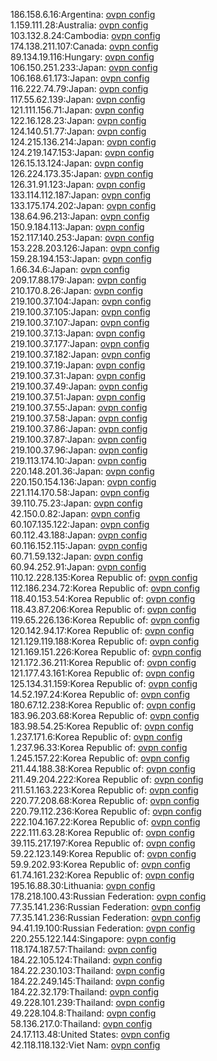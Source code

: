 186.158.6.16:Argentina: [ovpn config](vpn/186_158_6_16.ovpn)  
1.159.111.28:Australia: [ovpn config](vpn/1_159_111_28.ovpn)  
103.132.8.24:Cambodia: [ovpn config](vpn/103_132_8_24.ovpn)  
174.138.211.107:Canada: [ovpn config](vpn/174_138_211_107.ovpn)  
89.134.19.116:Hungary: [ovpn config](vpn/89_134_19_116.ovpn)  
106.150.251.233:Japan: [ovpn config](vpn/106_150_251_233.ovpn)  
106.168.61.173:Japan: [ovpn config](vpn/106_168_61_173.ovpn)  
116.222.74.79:Japan: [ovpn config](vpn/116_222_74_79.ovpn)  
117.55.62.139:Japan: [ovpn config](vpn/117_55_62_139.ovpn)  
121.111.156.71:Japan: [ovpn config](vpn/121_111_156_71.ovpn)  
122.16.128.23:Japan: [ovpn config](vpn/122_16_128_23.ovpn)  
124.140.51.77:Japan: [ovpn config](vpn/124_140_51_77.ovpn)  
124.215.136.214:Japan: [ovpn config](vpn/124_215_136_214.ovpn)  
124.219.147.153:Japan: [ovpn config](vpn/124_219_147_153.ovpn)  
126.15.13.124:Japan: [ovpn config](vpn/126_15_13_124.ovpn)  
126.224.173.35:Japan: [ovpn config](vpn/126_224_173_35.ovpn)  
126.31.91.123:Japan: [ovpn config](vpn/126_31_91_123.ovpn)  
133.114.112.187:Japan: [ovpn config](vpn/133_114_112_187.ovpn)  
133.175.174.202:Japan: [ovpn config](vpn/133_175_174_202.ovpn)  
138.64.96.213:Japan: [ovpn config](vpn/138_64_96_213.ovpn)  
150.9.184.113:Japan: [ovpn config](vpn/150_9_184_113.ovpn)  
152.117.140.253:Japan: [ovpn config](vpn/152_117_140_253.ovpn)  
153.228.203.126:Japan: [ovpn config](vpn/153_228_203_126.ovpn)  
159.28.194.153:Japan: [ovpn config](vpn/159_28_194_153.ovpn)  
1.66.34.6:Japan: [ovpn config](vpn/1_66_34_6.ovpn)  
209.17.88.179:Japan: [ovpn config](vpn/209_17_88_179.ovpn)  
210.170.8.26:Japan: [ovpn config](vpn/210_170_8_26.ovpn)  
219.100.37.104:Japan: [ovpn config](vpn/219_100_37_104.ovpn)  
219.100.37.105:Japan: [ovpn config](vpn/219_100_37_105.ovpn)  
219.100.37.107:Japan: [ovpn config](vpn/219_100_37_107.ovpn)  
219.100.37.13:Japan: [ovpn config](vpn/219_100_37_13.ovpn)  
219.100.37.177:Japan: [ovpn config](vpn/219_100_37_177.ovpn)  
219.100.37.182:Japan: [ovpn config](vpn/219_100_37_182.ovpn)  
219.100.37.19:Japan: [ovpn config](vpn/219_100_37_19.ovpn)  
219.100.37.31:Japan: [ovpn config](vpn/219_100_37_31.ovpn)  
219.100.37.49:Japan: [ovpn config](vpn/219_100_37_49.ovpn)  
219.100.37.51:Japan: [ovpn config](vpn/219_100_37_51.ovpn)  
219.100.37.55:Japan: [ovpn config](vpn/219_100_37_55.ovpn)  
219.100.37.58:Japan: [ovpn config](vpn/219_100_37_58.ovpn)  
219.100.37.86:Japan: [ovpn config](vpn/219_100_37_86.ovpn)  
219.100.37.87:Japan: [ovpn config](vpn/219_100_37_87.ovpn)  
219.100.37.96:Japan: [ovpn config](vpn/219_100_37_96.ovpn)  
219.113.174.10:Japan: [ovpn config](vpn/219_113_174_10.ovpn)  
220.148.201.36:Japan: [ovpn config](vpn/220_148_201_36.ovpn)  
220.150.154.136:Japan: [ovpn config](vpn/220_150_154_136.ovpn)  
221.114.170.58:Japan: [ovpn config](vpn/221_114_170_58.ovpn)  
39.110.75.23:Japan: [ovpn config](vpn/39_110_75_23.ovpn)  
42.150.0.82:Japan: [ovpn config](vpn/42_150_0_82.ovpn)  
60.107.135.122:Japan: [ovpn config](vpn/60_107_135_122.ovpn)  
60.112.43.188:Japan: [ovpn config](vpn/60_112_43_188.ovpn)  
60.116.152.115:Japan: [ovpn config](vpn/60_116_152_115.ovpn)  
60.71.59.132:Japan: [ovpn config](vpn/60_71_59_132.ovpn)  
60.94.252.91:Japan: [ovpn config](vpn/60_94_252_91.ovpn)  
110.12.228.135:Korea Republic of: [ovpn config](vpn/110_12_228_135.ovpn)  
112.186.234.72:Korea Republic of: [ovpn config](vpn/112_186_234_72.ovpn)  
118.40.153.54:Korea Republic of: [ovpn config](vpn/118_40_153_54.ovpn)  
118.43.87.206:Korea Republic of: [ovpn config](vpn/118_43_87_206.ovpn)  
119.65.226.136:Korea Republic of: [ovpn config](vpn/119_65_226_136.ovpn)  
120.142.94.17:Korea Republic of: [ovpn config](vpn/120_142_94_17.ovpn)  
121.129.119.188:Korea Republic of: [ovpn config](vpn/121_129_119_188.ovpn)  
121.169.151.226:Korea Republic of: [ovpn config](vpn/121_169_151_226.ovpn)  
121.172.36.211:Korea Republic of: [ovpn config](vpn/121_172_36_211.ovpn)  
121.177.43.161:Korea Republic of: [ovpn config](vpn/121_177_43_161.ovpn)  
125.134.31.159:Korea Republic of: [ovpn config](vpn/125_134_31_159.ovpn)  
14.52.197.24:Korea Republic of: [ovpn config](vpn/14_52_197_24.ovpn)  
180.67.12.238:Korea Republic of: [ovpn config](vpn/180_67_12_238.ovpn)  
183.96.203.68:Korea Republic of: [ovpn config](vpn/183_96_203_68.ovpn)  
183.98.54.25:Korea Republic of: [ovpn config](vpn/183_98_54_25.ovpn)  
1.237.171.6:Korea Republic of: [ovpn config](vpn/1_237_171_6.ovpn)  
1.237.96.33:Korea Republic of: [ovpn config](vpn/1_237_96_33.ovpn)  
1.245.157.22:Korea Republic of: [ovpn config](vpn/1_245_157_22.ovpn)  
211.44.188.38:Korea Republic of: [ovpn config](vpn/211_44_188_38.ovpn)  
211.49.204.222:Korea Republic of: [ovpn config](vpn/211_49_204_222.ovpn)  
211.51.163.223:Korea Republic of: [ovpn config](vpn/211_51_163_223.ovpn)  
220.77.208.68:Korea Republic of: [ovpn config](vpn/220_77_208_68.ovpn)  
220.79.112.236:Korea Republic of: [ovpn config](vpn/220_79_112_236.ovpn)  
222.104.167.22:Korea Republic of: [ovpn config](vpn/222_104_167_22.ovpn)  
222.111.63.28:Korea Republic of: [ovpn config](vpn/222_111_63_28.ovpn)  
39.115.217.197:Korea Republic of: [ovpn config](vpn/39_115_217_197.ovpn)  
59.22.123.149:Korea Republic of: [ovpn config](vpn/59_22_123_149.ovpn)  
59.9.202.93:Korea Republic of: [ovpn config](vpn/59_9_202_93.ovpn)  
61.74.161.232:Korea Republic of: [ovpn config](vpn/61_74_161_232.ovpn)  
195.16.88.30:Lithuania: [ovpn config](vpn/195_16_88_30.ovpn)  
178.218.100.43:Russian Federation: [ovpn config](vpn/178_218_100_43.ovpn)  
77.35.141.236:Russian Federation: [ovpn config](vpn/77_35_141_236.ovpn)  
77.35.141.236:Russian Federation: [ovpn config](vpn/77_35_141_236.ovpn)  
94.41.19.100:Russian Federation: [ovpn config](vpn/94_41_19_100.ovpn)  
220.255.122.144:Singapore: [ovpn config](vpn/220_255_122_144.ovpn)  
118.174.187.57:Thailand: [ovpn config](vpn/118_174_187_57.ovpn)  
184.22.105.124:Thailand: [ovpn config](vpn/184_22_105_124.ovpn)  
184.22.230.103:Thailand: [ovpn config](vpn/184_22_230_103.ovpn)  
184.22.249.145:Thailand: [ovpn config](vpn/184_22_249_145.ovpn)  
184.22.32.179:Thailand: [ovpn config](vpn/184_22_32_179.ovpn)  
49.228.101.239:Thailand: [ovpn config](vpn/49_228_101_239.ovpn)  
49.228.104.8:Thailand: [ovpn config](vpn/49_228_104_8.ovpn)  
58.136.217.0:Thailand: [ovpn config](vpn/58_136_217_0.ovpn)  
24.17.113.48:United States: [ovpn config](vpn/24_17_113_48.ovpn)  
42.118.118.132:Viet Nam: [ovpn config](vpn/42_118_118_132.ovpn)  
